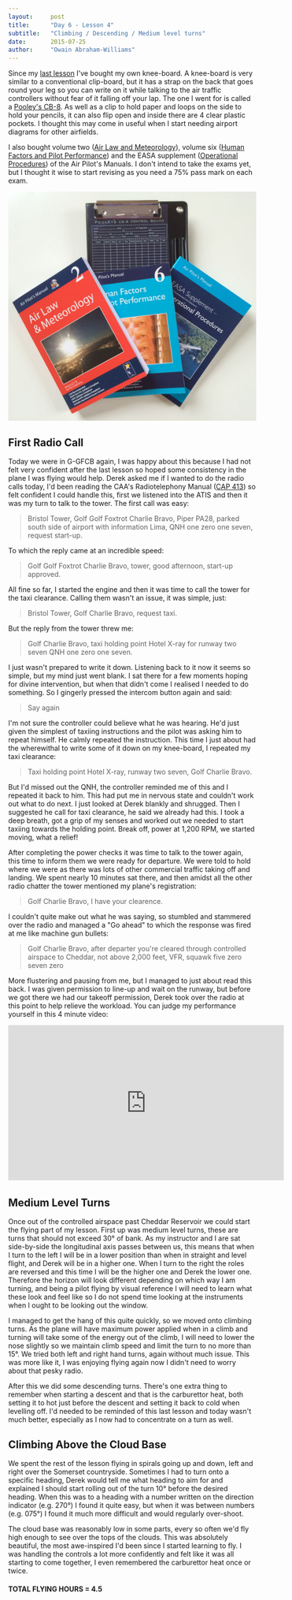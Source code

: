 ```yaml
---
layout:     post
title:      "Day 6 - Lesson 4"
subtitle:   "Climbing / Descending / Medium level turns"
date:       2015-07-25
author:     "Owain Abraham-Williams"
---
```


Since my [last lesson](/2015/07/18/day-5/) I've bought my own knee-board. A knee-board is
very similar to a conventional clip-board, but it has a strap on the back that goes round
your leg so you can write on it while talking to the air traffic controllers without fear
of it falling off your lap. The one I went for is called a [Pooley's CB-8](//www.pooleys.com/prod_detail.cfm?product_id=115).
As well as a clip to hold paper and loops on the side to hold your pencils, it can also
flip open and inside there are 4 clear plastic pockets. I thought this may come in useful
when I start needing airport diagrams for other airfields.

I also bought volume two ([Air Law and Meteorology](//www.pooleys.com/prod_detail.cfm?product_id=810)),
volume six ([Human Factors and Pilot Performance](//www.pooleys.com/prod_detail.cfm?product_id=6))
and the EASA supplement ([Operational Procedures](//www.pooleys.com/prod_detail.cfm?product_id=2426))
of the Air Pilot's Manuals. I don't intend to take the exams yet, but I thought it wise to
start revising as you need a 75% pass mark on each exam.

![Pooley's CB-8 knee-board, Air Law and Meteorology, Human Factors and Pilot Performance & EASA supplement - Operational Procedures](/img/2015-07-25-day-6-01.jpg)

## First Radio Call

Today we were in G-GFCB again, I was happy about this because I had not felt very
confident after the last lesson so hoped some consistency in the plane I was flying would
help. Derek asked me if I wanted to do the radio calls today, I'd been reading the CAA's
Radiotelephony Manual ([CAP 413](https://www.caa.co.uk/cap413)) so felt confident I could
handle this, first we listened into the ATIS and then it was my turn to talk to the tower.
The first call was easy:

> Bristol Tower, Golf Golf Foxtrot Charlie Bravo, Piper PA28, parked south side of airport
> with information Lima, QNH one zero one seven, request start-up.

To which the reply came at an incredible speed:

> Golf Golf Foxtrot Charlie Bravo, tower, good afternoon, start-up approved.

All fine so far, I started the engine and then it was time to call the tower for the taxi
clearance. Calling them wasn't an issue, it was simple, just:

> Bristol Tower, Golf Charlie Bravo, request taxi.

But the reply from the tower threw me:

> Golf Charlie Bravo, taxi holding point Hotel X-ray for runway two seven QNH one zero one
> seven.

I just wasn't prepared to write it down. Listening back to it now it seems so simple, but
my mind just went blank. I sat there for a few moments hoping for divine intervention, but
when that didn't come I realised I needed to do something. So I gingerly pressed the
intercom button again and said:

> Say again

I'm not sure the controller could believe what he was hearing. He'd just given the
simplest of taxiing instructions and the pilot was asking him to repeat himself. He calmly
repeated the instruction. This time I just about had the wherewithal to write some of it
down on my knee-board, I repeated my taxi clearance:

> Taxi holding point Hotel X-ray, runway two seven, Golf Charlie Bravo.

But I'd missed out the QNH, the controller reminded me of this and I repeated it back to
him. This had put me in nervous state and couldn't work out what to do next. I just looked
at Derek blankly and shrugged. Then I suggested he call for taxi clearance, he said we
already had this. I took a deep breath, got a grip of my senses and worked out we needed
to start taxiing towards the holding point. Break off, power at 1,200 RPM, we started
moving, what a relief!

After completing the power checks it was time to talk to the tower again, this time to
inform them we were ready for departure. We were told to hold where we were as there was
lots of other commercial traffic taking off and landing. We spent nearly 10 minutes sat
there, and then amidst all the other radio chatter the tower mentioned my plane's
registration:

> Golf Charlie Bravo, I have your clearence.

I couldn't quite make out what he was saying, so stumbled and stammered over the radio and
managed a "Go ahead" to which the response was fired at me like machine gun bullets:

> Golf Charlie Bravo, after departer you're cleared through controlled airspace to
> Cheddar, not above 2,000 feet, VFR, squawk five zero seven zero

More flustering and pausing from me, but I managed to just about read this back. I was
given permission to line-up and wait on the runway, but before we got there we had our
takeoff permission, Derek took over the radio at this point to help relieve the workload.
You can judge my performance yourself in this 4 minute video:

<iframe width="560" height="315" src="https://www.youtube.com/embed/PfQiDFT1aNQ" frameborder="0" allowfullscreen></iframe>

## Medium Level Turns

Once out of the controlled airspace past Cheddar Reservoir we could start the flying part
of my lesson. First up was medium level turns, these are turns that should not exceed
30&deg; of bank. As my instructor and I are sat side-by-side the longitudinal axis passes
between us, this means that when I turn to the left I will be in a lower position than
when in straight and level flight, and Derek will be in a higher one. When I turn to the
right the roles are reversed and this time I will be the higher one and Derek the lower
one. Therefore the horizon will look different depending on which way I am turning, and
being a pilot flying by visual reference I will need to learn what these look and feel
like so I do not spend time looking at the instruments when I ought to be looking out the
window.

I managed to get the hang of this quite quickly, so we moved onto climbing turns. As the
plane will have maximum power applied when in a climb and turning will take some of the
energy out of the climb, I will need to lower the nose slightly so we maintain climb speed
and limit the turn to no more than 15&deg;. We tried both left and right hand turns, again
without much issue. This was more like it, I was enjoying flying again now I didn't need
to worry about that pesky radio.

After this we did some descending turns. There's one extra thing to remember when starting
a descent and that is the carburettor heat, both setting it to hot just before the descent
and setting it back to cold when levelling off. I'd needed to be reminded of this last
lesson and today wasn't much better, especially as I now had to concentrate on a turn as
well.

## Climbing Above the Cloud Base

We spent the rest of the lesson flying in spirals going up and down, left and right over
the Somerset countryside. Sometimes I had to turn onto a specific heading, Derek would
tell me what heading to aim for and explained I should start rolling out of the turn
10&deg; before the desired heading. When this was to a heading with a number written on
the direction indicator (e.g. 270&deg;) I found it quite easy, but when it was between
numbers (e.g. 075&deg;) I found it much more difficult and would regularly over-shoot.

The cloud base was reasonably low in some parts, every so often we'd fly high enough to
see over the tops of the clouds. This was absolutely beautiful, the most awe-inspired I'd
been since I started learning to fly. I was handling the controls a lot more confidently
and felt like it was all starting to come together, I even remembered the carburettor heat
once or twice.

#### TOTAL FLYING HOURS = 4.5